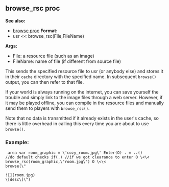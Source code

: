 ## browse_rsc proc
**See also:**
+   [browse proc](/ref/proc/browse.md) <!-- -->
**Format:**
+   usr \<\< browse_rsc(File,FileName)
<!-- -->
**Args:**
+   File: a resource file (such as an image)
+   FileName: name of file (if different from source file)


This sends the specified resource file to usr (or anybody else)
and stores it in their `cache` directory with the specified name. In
subsequent `browse()` output, you can then refer to that file.


If your world is always running on the internet, you can save
yourself the trouble and simply link to the image files through a web
server. However, if it may be played offline, you can compile in the
resource files and manually send them to players with `browse_rsc()`.


Note that no data is transmitted if it already exists in the
user\'s cache, so there is little overhead in calling this every time
you are about to use `browse()`.
### Example:

```
 area var room_graphic = \'cozy_room.jpg\' Enter(O) . = ..()
//do default checks if(.) //if we got clearance to enter O \<\<
browse_rsc(room_graphic,\"room.jpg\") O \<\<
browse(\"

![](room.jpg)
\[desc\]\") 
```
